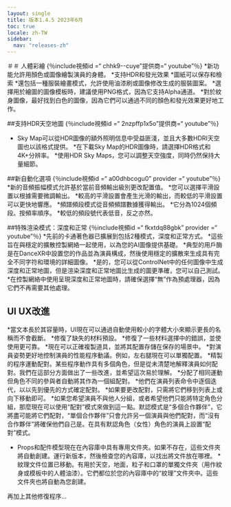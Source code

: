 ```yaml
---
layout: single
title: 版本1.4.5 2023年6月
toc: true
locale: zh-TW
sidebar:
  nav: "releases-zh"
---
```

＃＃ 人體彩繪
{％include視頻id =“ chhk9--cuye”提供商=“ youtube”％}
*新功能允許用顏色或圖像繪製演員的身體。
*支持HDR和發光效果
*圖紙可以保存和檢索
*還包括一種服裝繪畫模式，允許使用油漆刷或圖像修改生成的服裝圖案。
*選擇用於繪圖的圖像模板時，建議使用PNG格式，因為它支持Alpha通道。
*對於紋身圖像，最好找到白色的圖像，因為它們可以通過不同的顏色和發光效果更好地工作。


##支持HDR天空地圖
{％include視頻id =“ 2nzpffp1x5o”提供商=“ youtube”％}
* Sky Map可以從HDR圖像的額外照明信息中受益匪淺，並且大多數HDRI天空圖也以該格式提供。
*在下載Sky Map的HDR圖像時，請選擇HDR格式和4K+分辨率。
*使用HDR Sky Maps，您可以調整天空強度，同時仍然保持大量細節。


##新自動化選項
{％include視頻id =“ a00dhbcogu0” provider =“ youtube”％}
*新的音頻振幅模式允許基於當前音頻輸出級別更改配置值。
    *您可以選擇平滑設置以根據需要微調輸出。
    *較高的平滑設置會產生光滑的輸出，而較低的平滑設置可以更快地響應。
*頻譜頻段模式從音頻頻譜數據獲得輸出。
*它分為1024個頻段。按頻率順序。
*較低的頻段號代表低音，反之亦然。


##特殊渲染模式：深度和正常
{％include視頻id =“ fkxtdq88gbk” provider =“ youtube”％}
*先前的卡通著色器已擴展到包括2種模式，深度和正常方式。
*這些旨在與穩定的擴散控製網絡一起使用，以為您的AI圖像提供基礎。
*典型的用戶酶是在DanceXR中設置您的作品並為演員構成，然後使用穩定的擴散來生成具有完全不同字符和環境的詳細圖像。
*是的，您可以從ControlNet中的任何圖像中生成深度和正常地圖，但是渲染深度和正常地圖比生成的圖更準確，您可以自己測試。
*在控製網絡中使用呈現深度和正常地圖時，請確保選擇“無”作為預處理器，因為它們不再需要其他處理。


## UI UX改進
*當文本長於其容量時，UI現在可以通過自動使用較小的字體大小來顯示更長的名稱而不會截斷。
*修復了缺失的材料預設。
*修復了一些材料選擇中的錯誤，並使使用更可靠。
*現在可以正確複製道具，並將其配置存儲在保存的場景中。
*對演員姿勢更好地控制演員的性能程序動議。例如，左右腿現在可以單獨配置。
*精製的程序運動配對。某些程序動作具有多個角色，但是從未清楚地解釋演員如何配對。我們在這部分方面做出了一些改進，並希望這次易於理解。
    *分配了相同運動但角色不同的參與者自動將其作為一個組配對。
    *他們在演員列表命令中逐個迭代，以以先到優先的方式確定配對。
    *如果要更改配對，只需將它們移到列表上或向下移動即可。
    *如果您希望演員不與他人分組，或者希望他們只能將特定角色分組，那麼現在可以使用“配對”模式來做到這一點。默認模式是“多個合作夥伴”，它將盡可能將它們配對，“單個合作夥伴”只會允許另一個演員與他們配對，而“沒有合作夥伴”將確保他們自己是。在具有默認角色（女性）角色的演員上設置“配對”模式。
* Props和配件模型現在在內容庫中具有專用文件夾。如果不存在，這些文件夾將自動創建。運行新版本，然後檢查您的內容庫，以找出將文件放在哪裡。
*紋理文件位置已移動。有用於天空，地面，粒子和口罩的單獨文件夾（用作紋身或模板中的人體油漆）。它們都位於您的內容庫中的“紋理”文件夾中。這些文件夾也將自動為您創建。


再加上其他修復程序...